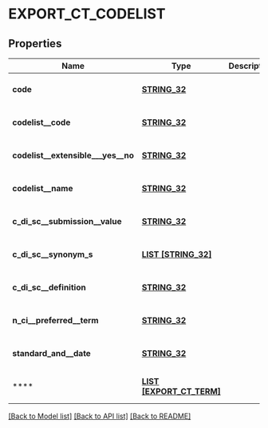 # EXPORT_CT_CODELIST

## Properties
Name | Type | Description | Notes
------------ | ------------- | ------------- | -------------
**code** | [**STRING_32**](STRING_32.md) |  | [optional] [default to null]
**codelist__code** | [**STRING_32**](STRING_32.md) |  | [optional] [default to null]
**codelist__extensible___yes__no** | [**STRING_32**](STRING_32.md) |  | [optional] [default to null]
**codelist__name** | [**STRING_32**](STRING_32.md) |  | [optional] [default to null]
**c_di_sc__submission__value** | [**STRING_32**](STRING_32.md) |  | [optional] [default to null]
**c_di_sc__synonym_s** | [**LIST [STRING_32]**](STRING_32.md) |  | [optional] [default to null]
**c_di_sc__definition** | [**STRING_32**](STRING_32.md) |  | [optional] [default to null]
**n_ci__preferred__term** | [**STRING_32**](STRING_32.md) |  | [optional] [default to null]
**standard_and__date** | [**STRING_32**](STRING_32.md) |  | [optional] [default to null]
**** | [**LIST [EXPORT_CT_TERM]**](ExportCtTerm.md) |  | [optional] [default to null]

[[Back to Model list]](../README.md#documentation-for-models) [[Back to API list]](../README.md#documentation-for-api-endpoints) [[Back to README]](../README.md)


